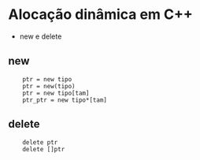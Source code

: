 # Alocação dinâmica em C++
- new e delete
## new

        ptr = new tipo
        ptr = new(tipo)
        ptr = new tipo[tam]
        ptr_ptr = new tipo*[tam]

## delete

        delete ptr
        delete []ptr